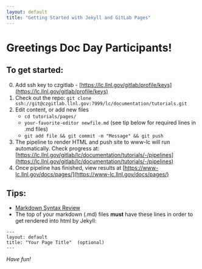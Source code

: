 ```yaml
---
layout: default
title: "Getting Started with Jekyll and GitLab Pages"
---
```


Greetings Doc Day Participants!
===============================

To get started:
---------------

0. Add ssh key to czgitlab - [https://lc.llnl.gov/gitlab/profile/keys](https://lc.llnl.gov/gitlab/profile/keys)
1. Check out the repo:
`git clone ssh://git@czgitlab.llnl.gov:7999/lc/documentation/tutorials.git`
2. Edit content, or add new files
    - `cd tutorials/pages/`
    - `your-favorite-editor newfile.md`  (see tip below for required lines in .md files)
    - `git add file && git commit -m "Message" && git push`
3. The pipeline to render HTML and push site to www-lc will run automatically. Check progress at:
[https://lc.llnl.gov/gitlab/lc/documentation/tutorials/-/pipelines](https://lc.llnl.gov/gitlab/lc/documentation/tutorials/-/pipelines)
4. Once pipeline has finished, view results at [https://www-lc.llnl.gov/docs/pages/](https://www-lc.llnl.gov/docs/pages/)

Tips:
-----
* [Markdown Syntax Review](https://www.markdownguide.org/basic-syntax/)
* The top of your markdown (.md) files **must** have these lines in order to get rendered into html by Jekyll:
```
---
layout: default
title: "Your Page Title"  (optional)
---
```
*Have fun!*

